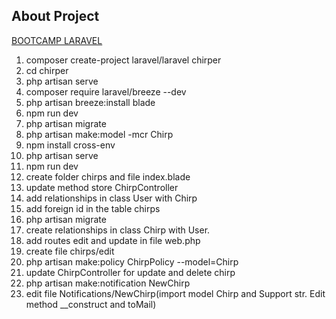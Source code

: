 ## About Project
[BOOTCAMP LARAVEL](https://bootcamp.laravel.com/blade/creating-chirps)
1. composer create-project laravel/laravel chirper
2. cd chirper
3. php artisan serve
4. composer require laravel/breeze --dev
5. php artisan breeze:install blade
6. npm run dev
7. php artisan migrate
8. php artisan make:model -mcr Chirp
9. npm install cross-env
10. php artisan serve
11. npm run dev 
12. create folder chirps and file index.blade
13. update method store ChirpController
14. add relationships in class User with Chirp
15. add foreign id in the table chirps
16. php artisan migrate
17. create relationships in class Chirp with User.
18. add routes edit and update in file web.php
19. create file chirps/edit
20. php artisan make:policy ChirpPolicy --model=Chirp
21. update ChirpController for update and delete chirp
22. php artisan make:notification NewChirp
23. edit file Notifications/NewChirp(import model Chirp and Support str. Edit method __construct and toMail)
